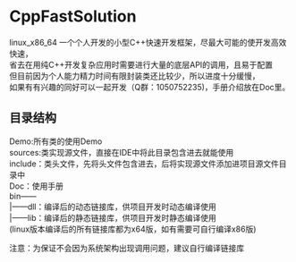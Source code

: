 # CppFastSolution
linux_x86_64
一个个人开发的小型C++快速开发框架，尽最大可能的使开发高效快速，<br>
省去在用纯C++开发复杂应用时需要进行大量的底层API的调用，且易于配置<br>
但目前因为个人能力精力时间有限封装类还比较少，所以进度十分缓慢，<br>
如果有有兴趣的同好可以一起开发（Q群：1050752235)，手册介绍放在Doc里。<br>

## 目录结构

Demo:所有类的使用Demo<br>
sources:类实现源文件，直接在IDE中将此目录包含进去就能使用<br>
include：类头文件，先将头文件包含进去，后将实现源文件添加进项目源文件目录中<br>
Doc：使用手册<br>
bin——<br>
            	|——dll：编译后的动态链接库，供项目开发时动态编译使用<br>
            	|——lib：编译后的静态链接库，供项目开发时静态编译使用<br>
(linux版本编译后的所有链接库都为x64版，如有需要可自行编译x86版)

注意：为保证不会因为系统架构出现调用问题，建议自行编译链接库
